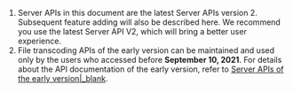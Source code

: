 <div class="mk-warning">

1. Server APIs in this document are the latest Server APIs version 2. Subsequent feature adding will also be described here. We recommend you use the latest Server API V2, which will bring a better user experience. 
2. File transcoding APIs of the early version can be maintained and used only by the users who accessed before **September 10, 2021**. For details about the API documentation of the early version, refer to [Server APIs of the early version\|_blank](#11997).

</div>


